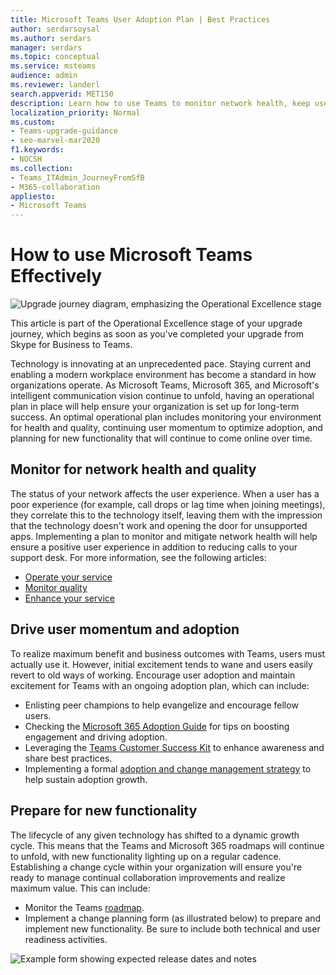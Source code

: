```yaml
---
title: Microsoft Teams User Adoption Plan | Best Practices
author: serdarsoysal
ms.author: serdars
manager: serdars
ms.topic: conceptual
ms.service: msteams
audience: admin
ms.reviewer: landerl
search.appverid: MET150
description: Learn how to use Teams to monitor network health, keep users engaged, and prepare for new functionality.
localization_priority: Normal
ms.custom: 
- Teams-upgrade-guidance
- seo-marvel-mar2020
f1.keywords:
- NOCSH
ms.collection: 
- Teams_ITAdmin_JourneyFromSfB
- M365-collaboration
appliesto:
- Microsoft Teams
---
```


# How to use Microsoft Teams Effectively

![Upgrade journey diagram, emphasizing the Operational Excellence stage](media/upgrade-banner-op-excellence.png "Stages of the upgrade journey, with emphasis on the Operational Excellence stage")

This article is part of the Operational Excellence stage of your upgrade journey, which begins as soon as you've completed your upgrade from Skype for Business to Teams.

Technology is innovating at an unprecedented pace. Staying current and enabling a modern workplace environment has become a standard in how organizations operate. As Microsoft Teams, Microsoft 365, and Microsoft's intelligent communication vision continue to unfold, having an operational plan in place will help ensure your organization is set up for long-term success. An optimal operational plan includes monitoring your environment for health and quality, continuing user momentum to optimize adoption, and planning for new functionality that will continue to come online over time.

## Monitor for network health and quality

The status of your network affects the user experience. When a user has a poor experience (for example, call drops or lag time when joining meetings), they correlate this to the technology itself, leaving them with the impression that the technology doesn't work and opening the door for unsupported apps. Implementing a plan to monitor and mitigate network health will help ensure a positive user experience in addition to reducing calls to your support desk. For more information, see the following articles:

- [Operate your service](upgrade-operate-my-service.md)
- [Monitor quality](upgrade-monitor-quality.md)
- [Enhance your service](upgrade-enhance-my-service.md)

## Drive user momentum and adoption

To realize maximum benefit and business outcomes with Teams, users must actually use it. However, initial excitement tends to wane and users easily revert to old ways of working. Encourage user adoption and maintain excitement for Teams with an ongoing adoption plan, which can include:

- Enlisting peer champions to help evangelize and encourage fellow users.
- Checking the [Microsoft 365 Adoption Guide](https://go.microsoft.com/fwlink/?linkid=859045) for tips on boosting engagement and driving adoption.
- Leveraging the [Teams Customer Success Kit](https://aka.ms/TeamsCustomerSuccess) to enhance awareness and share best practices.
- Implementing a formal [adoption and change management strategy](http://www.successwithteams.com/) to help sustain adoption growth.

## Prepare for new functionality

The lifecycle of any given technology has shifted to a dynamic growth cycle. This means that the Teams and Microsoft 365 roadmaps will continue to unfold, with new functionality lighting up on a regular cadence. Establishing a change cycle within your organization will ensure you're ready to manage continual collaboration improvements and realize maximum value. This can include:

- Monitor the Teams [roadmap](https://products.office.com/business/office-365-roadmap?filters=microsoft%20teams).
- Implement a change planning form (as illustrated below) to prepare and implement new functionality. Be sure to include both technical and user readiness activities.


![Example form showing expected release dates and notes](media/upgrade-change-plan-form.png "Example form showing expected release dates and notes about new functionality, listed with next steps and owners")
